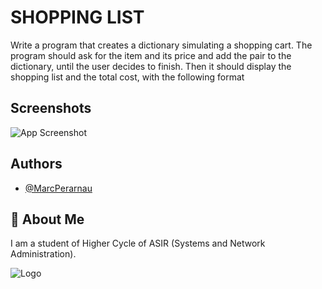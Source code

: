 
# SHOPPING LIST
Write a program that creates a dictionary simulating a shopping cart. The program should ask for the item and its price and add the pair to the dictionary, until the user decides to finish. Then it should display the shopping list and the total cost, with the following format

## Screenshots

![App Screenshot](https://github.com/MarcPerarnau/PYTHON/assets/151735878/0919dd7d-8229-406a-8ee4-dee12a728899)



## Authors

- [@MarcPerarnau](https://github.com/MarcPerarnau)


## 🚀 About Me
I am a student of Higher Cycle of ASIR (Systems and Network Administration).


![Logo](https://github.com/MarcPerarnau/MV/assets/151735878/dbd36d50-971f-4147-8b66-0c489954895e)


